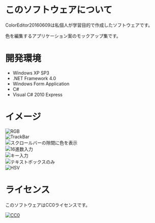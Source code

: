 # このソフトウェアについて #

ColorEditor20160609は私個人が学習目的で作成したソフトウェアです。

色を編集するアプリケーション案のモックアップ集です。

# 開発環境 #

* Windows XP SP3
* .NET Framework 4.0
* Windows Form Application
* C#
* Visual C# 2010 Express

# イメージ #

![RGB](http://cdn-ak.f.st-hatena.com/images/fotolife/y/ytyaru/20160610/20160610151227.png)  
![TrackBar](http://cdn-ak.f.st-hatena.com/images/fotolife/y/ytyaru/20160610/20160610150917.png)  
![スクロールバーの隙間に色を表示](http://cdn-ak.f.st-hatena.com/images/fotolife/y/ytyaru/20160610/20160610165143.png)  
![16進数入力](http://cdn-ak.f.st-hatena.com/images/fotolife/y/ytyaru/20160610/20160610150943.png)  
![キー入力](http://cdn-ak.f.st-hatena.com/images/fotolife/y/ytyaru/20160610/20160610151041.png)  
![テキストボックスのみ](http://cdn-ak.f.st-hatena.com/images/fotolife/y/ytyaru/20160610/20160610165046.png)  
![HSV](http://cdn-ak.f.st-hatena.com/images/fotolife/y/ytyaru/20160610/20160610151351.png)  

# ライセンス #

このソフトウェアはCC0ライセンスです。

[![CC0](http://i.creativecommons.org/p/zero/1.0/88x31.png "CC0")](http://creativecommons.org/publicdomain/zero/1.0/deed.ja)
